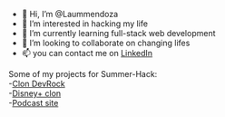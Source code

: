 - 👋 Hi, I’m @Laummendoza
- 👀 I’m interested in hacking my life
- 🌱 I’m currently learning full-stack web development 
- 💞️ I’m looking to collaborate on changing lifes 
- 📫 you can contact me on [LinkedIn](https://www.linkedin.com/in/laumendoza)

Some of my projects for Summer-Hack: <br>
-[Clon DevRock](https://clondevrock.web.app/)<br>
-[Disney+ clon](https://summerhack-reto04.web.app/)<br>
-[Podcast site](https://summerhack-reto02.web.app/)<br>
<!---
Laummendoza/Laummendoza is a ✨ special ✨ repository because its `README.md` (this file) appears on your GitHub profile.
You can click the Preview link to take a look at your changes.
--->
